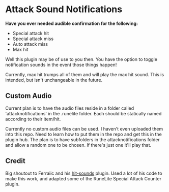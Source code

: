 # Attack Sound Notifications
**Have you ever needed audible confirmation for the following:**
* Special attack hit
* Special attack miss
* Auto attack miss
* Max hit

Well this plugin may be of use to you then. You have the option to toggle notification sounds in the event those things happen!

Currently, max hit trumps all of them and will play the max hit sound. This is intended, but isn't unchangeable in the future.

## Custom Audio
Current plan is to have the audio files reside in a folder called 'attacknotifications' in the .runelite folder. Each should be statically named according to their item/hit.

Currently no custom audio files can be used. I haven't even uploaded them into this repo. Need to learn how to put them in the repo and get this in the plugin hub. The plan is to have subfolders in the attacknotifications folder and allow a random one to be chosen. If there's just one it'll play that.

## Credit
Big shoutout to Ferraiic and his [hit-sounds](https://github.com/Hit-Sounds/hit-sounds) plugin. Used a lot of his code to make this work, and adapted some of the RuneLite Special Attack Counter plugin.